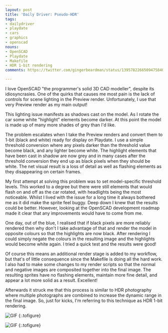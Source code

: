 ```yaml
---
layout: post
title: 'Daily Driver: Pseudo-HDR'
tags:
- dailydriver
- playdate
- cars
- graphics
- openscad
nouns:
- OpenSCAD
- Playdate
- Makefile
- HDR 1-bit rendering
comments: https://twitter.com/gingerbeardman/status/1395782266509475840

---
```

I love OpenSCAD "the programmer's solid 3D CAD modeller", despite its idiosyncrasies. One of the quirks that causes me most pain is the lack of controls for scene lighting in the Preview render. Unfortunately, I use that very Preview render as my main output!

This lighting issue manifests as shadows cast on the model. As I rotate the car some white "highlight" elements become darker. At this point the model is made up of many more shades of grey than I'd like.

The problem escalates when I take the Preview renders and convert them to 1-bit (black and white) ready for display on Playdate. I use a simple threshold conversion where any pixels darker than the threshold value become black, and any lighter become white. The highlight elements that have been cast in shadow are now grey and in many cases after the threshold conversion they end up as black pixels when they should be white. The net visual result is a loss of detail as well as flashing elements as they disappearing on certain frames.

My first attempt at solving this problem was to set model-specific threshold levels. This worked to a degree but there were still elements that would flash on and off as the car rotated, with headlights being the most noticeable. Whilst I lived with the issue for a long time it always bothered me as it did make the sprite feel buggy. Deep down I knew that the results could be better. However, looking at the OpenSCAD development roadmap made it clear that any improvements would have to come from me.

One day, out of the blue, I realised that if black pixels are more reliably rendered then why don't I take advantage of that and render the model in opposite colours so that the highlights are now black. After rendering I could simply negate the colours in the resulting image and the highlights would become white again. I tried a quick test and the results were good!

Of course this means an additional render stage is added to my workflow, but that's of little consequence since the Makefile is doing all the hard work. I also had to make some changes to my render scripts so that the normal and negative images are composited together into the final image. The resulting sprites have no flashing elements, maintain more fine detail, and appear a lot more solid as a result. Excellent!

Afterwards it struck me that this process is similar to HDR photography where multiple photographs are combined to increase the dynamic range in the final image. So, just for kicks, I'm referring to this technique as HDR 1-bit rendering.

![GIF](https://cdn.gingerbeardman.com/images/posts/daily-driver-prerendered-sprites-old.gif "Old rendering workflow: note the disappearing headlights")
{:.tofigure}

![GIF](https://cdn.gingerbeardman.com/images/posts/daily-driver-prerendered-sprites-new.gif "New rendering workflow: headlights are present and correct")
{:.tofigure}